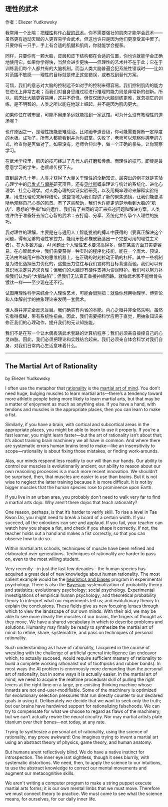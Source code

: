 ## 理性的武术

作者：Eliezer Yudkowsky

我常用一个比喻：把[理性](http://wiki.lesswrong.com/wiki/Rationality?_ga=2.208386512.31599313.1751682888-1762639772.1748962126)称作[心智的武术](http://wiki.lesswrong.com/wiki/Rationality_as_martial_art?_ga=2.208386512.31599313.1751682888-1762639772.1748962126)。你不需要强壮的肌肉才能学会武术——虽然更有运动天赋的人更容易学会武术，但这也许只是因为他们更享受其中罢了。只要你有一只手，手上有合适的肌腱和肌肉，你就能学会握拳。

同样，只要你有一颗大脑，皮层和皮下结构都在合适的位置，你也许就能学会正确地使用它。如果你学得快，当然会进步更快——但理性的艺术并不在于此；它在于训练我们每个人都共有的大脑机制。而当人类大脑普遍会犯系统性错误时——比如对范围不敏感——理性的目标就是修正这些错误，或者找到替代方案。

可惜，我们的意志对大脑的控制远不如对手的控制来得容易。我们控制肌肉的能力在进化上非常古老；而我们对自身思维过程进行推理的能力则是非常新的创新。所以，肌肉比大脑更容易用，这并不奇怪。但仅仅因为大脑训练更难，就忽视它的训练，是不明智的。人类之所以能在地球上崛起，并不是因为肌肉更大。

如果你住在城市里，可能不用走多远就能找到一家武馆。可为什么没有教理性的道场呢？

也许原因之一，是理性技能更难验证。比如跆拳道晋级，你可能需要劈断一定厚度的木板。成功了，所有人都能看到并为你鼓掌。失败了，老师可以观察你握拳的方式，检查你是否做对了。如果没有，老师会伸出手，做一个正确的拳头，让你观察学习。

在武术学校里，肌肉的技巧经过了几代人的打磨和传承。而理性的技巧，即使是最愿意学习的学生，也很难传授下去。

直到最近几十年，人类才获得了大量关于理性的全新知识。最突出的例子就是实验心理学中的[启发式与偏差](https://en.wikipedia.org/wiki/Heuristics_in_judgment_and_decision-making)研究项目。还有[贝叶斯](https://wiki.lesswrong.com/wiki/Bayesian?_ga=2.182517348.31599313.1751682888-1762639772.1748962126)概率理论与统计的系统化、进化心理学、社会心理学。对人类心理的实证实验研究，以及用概率理论来解释实验结果、用进化理论来解释结论。这些领域为我们提供了新的聚焦透镜，让我们能更清晰地观察自己心灵的风景。有了这些帮助，我们也许能更清楚地看到大脑的“肌肉”、思想的“手指”如何运作。我们有了共同的词汇来描述问题和解决方案。人类或许终于准备好去综合心智的武术：去打磨、分享、系统化并传承个人理性的技巧。

我对理性的理解，主要是在与通用人工智能挑战的搏斗中获得的（要真正解决这个问题，得有足够的理性掌控力，能用牙签和橡皮筋造出一个完整可用的理性主义者）。在大多数方面，AI 问题比个人理性艺术要求高得多，但在某些方面其实更容易。在心智武术中，我们需要获得一种实时的程序化技能，能在一个庞大、预设、无法由终端用户修改的思维机器上，在正确的时刻拉动正确的杠杆。其中一些机制是为进化选择压力优化的，这些压力往往与我们宣称的目标背道而驰。我们可以有意识地决定只追求真理；但我们的大脑却有硬件支持为谬误辩护。我们可以努力补偿我们认为的“大脑缺陷”；但我们无法真正重接神经回路。就像武术家不能给骨头镀钛一样——至少现在还不行。

试图用理性科学来综合个人理性艺术，可能会很别扭：就像你想用物理学、博弈论和人体解剖学的抽象理论来发明一套武术。

但人类并非完全反思盲目。我们确实有内省的本能。内心之眼并非全然失明，虽然它看得模糊，带有系统性扭曲。因此，我们需要把科学应用于直觉，用抽象知识来修正我们的心理动作，提升我们的元认知技能。

我们不是在写一个让木偶表演武术套路的计算机程序；我们必须亲自操控自己的心灵四肢。因此，我们必须把理论和实践结合起来。我们必须亲自体会科学对我们自身、对我们日常内心生活意味着什么。

---

## The Martial Art of Rationality

by Eliezer Yudkowsky

I often use the metaphor that [rationality](http://wiki.lesswrong.com/wiki/Rationality?_ga=2.208386512.31599313.1751682888-1762639772.1748962126) is the [martial art of mind](http://wiki.lesswrong.com/wiki/Rationality_as_martial_art?_ga=2.208386512.31599313.1751682888-1762639772.1748962126). You don’t need huge, bulging muscles to learn martial arts—there’s a tendency toward more athletic people being more likely to learn martial arts, but that may be a matter of enjoyment as much as anything else. If you have a hand, with tendons and muscles in the appropriate places, then you can learn to make a fist.

Similarly, if you have a brain, with cortical and subcortical areas in the appropriate places, you might be able to learn to use it properly. If you’re a fast learner, you might learn faster—but the art of rationality isn’t about that; it’s about training brain machinery we all have in common. And where there are systematic errors human brains tend to make—like an insensitivity to scope—rationality is about fixing those mistakes, or finding work-arounds.

Alas, our minds respond less readily to our will than our hands. Our ability to control our muscles is evolutionarily ancient; our ability to reason about our own reasoning processes is a much more recent innovation. We shouldn’t be surprised, then, that muscles are easier to use than brains. But it is not wise to neglect the latter training because it is more difficult. It is not by bigger muscles that the human species rose to prominence upon Earth.

If you live in an urban area, you probably don’t need to walk very far to find a martial arts dojo. Why aren’t there dojos that teach rationality?

One reason, perhaps, is that it’s harder to verify skill. To rise a level in Tae Kwon Do, you might need to break a board of a certain width. If you succeed, all the onlookers can see and applaud. If you fail, your teacher can watch how you shape a fist, and check if you shape it correctly. If not, the teacher holds out a hand and makes a fist correctly, so that you can observe how to do so.

Within martial arts schools, techniques of muscle have been refined and elaborated over generations. Techniques of rationality are harder to pass on, even to the most willing student.

Very recently—in just the last few decades—the human species has acquired a great deal of new knowledge about human rationality. The most salient example would be the [heuristics and biases](https://en.wikipedia.org/wiki/Heuristics_in_judgment_and_decision-making) program in experimental psychology. There is also the [Bayesian](https://wiki.lesswrong.com/wiki/Bayesian?_ga=2.182517348.31599313.1751682888-1762639772.1748962126) systematization of probability theory and statistics; evolutionary psychology; social psychology. Experimental investigations of empirical human psychology; and theoretical probability theory to interpret what our experiments tell us; and evolutionary theory to explain the conclusions. These fields give us new focusing lenses through which to view the landscape of our own minds. With their aid, we may be able to see more clearly the muscles of our brains, the fingers of thought as they move. We have a shared vocabulary in which to describe problems and solutions. Humanity may finally be ready to synthesize the martial art of mind: to refine, share, systematize, and pass on techniques of personal rationality.

Such understanding as I have of rationality, I acquired in the course of wrestling with the challenge of artificial general intelligence (an endeavor which, to actually succeed, would require sufficient mastery of rationality to build a complete working rationalist out of toothpicks and rubber bands). In most ways the AI problem is enormously more demanding than the personal art of rationality, but in some ways it is actually easier. In the martial art of mind, we need to acquire the realtime procedural skill of pulling the right levers at the right time on a large, pre-existing thinking machine whose innards are not end-user-modifiable. Some of the machinery is optimized for evolutionary selection pressures that run directly counter to our declared goals in using it. Deliberately we decide that we want to seek only the truth; but our brains have hardwired support for rationalizing falsehoods. We can try to compensate for what we choose to regard as flaws of the machinery; but we can’t actually rewire the neural circuitry. Nor may martial artists plate titanium over their bones—not today, at any rate.

Trying to synthesize a personal art of rationality, using the science of rationality, may prove awkward: One imagines trying to invent a martial art using an abstract theory of physics, game theory, and human anatomy.

But humans arent reflectively blind. We do have a native instinct for introspection. The inner eye isnt sightless, though it sees blurrily, with systematic distortions. We need, then, to apply the science to our intuitions, to use the abstract knowledge to correct our mental movements and augment our metacognitive skills.

We aren't writing a computer program to make a string puppet execute martial arts forms; it is our own mental limbs that we must move. Therefore we must connect theory to practice. We must come to see what the science means, for ourselves, for our daily inner life.